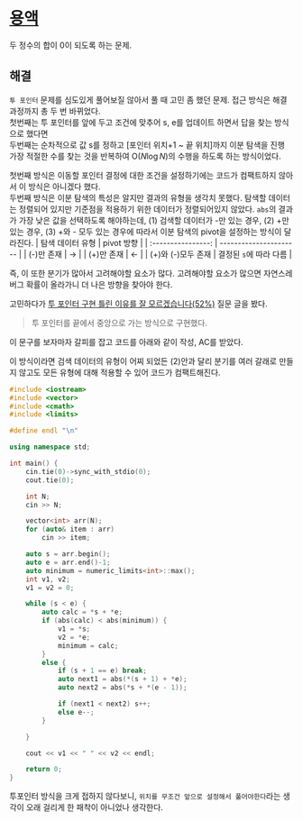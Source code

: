 # [용액](https://www.acmicpc.net/problem/2467)

두 정수의 합이 0이 되도록 하는 문제.

## 해결
`투 포인터` 문제를 심도있게 풀어보질 않아서 풀 때 고민 좀 했던 문제. 접근 방식은 해결 과정까지 총 두 번 바뀌었다.  
첫번째는 투 포인터를 앞에 두고 조건에 맞추어 s, e를 업데이트 하면서 답을 찾는 방식으로 했다면  
두번째는 순차적으로 값 s를 정하고 \[포인터 위치+1 ~ 끝 위치\]까지 이분 탐색을 진행 가장 적절한 수를 찾는 것을 반복하여 $\text{O}(N\log{N})$의 수행을 하도록 하는 방식이었다.

첫번째 방식은 이동할 포인터 결정에 대한 조건을 설정하기에는 코드가 컴팩트하지 않아서 이 방식은 아니겠다 했다.  
두번째 방식은 이분 탐색의 특성은 알지만 결과의 유형을 생각치 못했다. 탐색할 데이터는 정렬되어 있지만 기준점을 적용하기 위한 데이터가 정렬되어있지 않았다. `abs`의 결과가 가장 낮은 값을 선택하도록 해야하는데, (1) 검색할 데이터가 -만 있는 경우, (2) +만 있는 경우, (3) +와 - 모두 있는 경우에 따라서 이분 탐색의 pivot을 설정하는 방식이 달라진다.
|  탐색 데이터 유형  | pivot 방향             |
| :----------------: | ---------------------- |
|     (-)만 존재     | $\rightarrow$          |
|     (+)만 존재     | $\leftarrow$           |
| (+)와 (-)모두 존재 | 결정된 `s`에 따라 다름 |

즉, 이 또한 분기가 많아서 고려해야할 요소가 많다. 고려해야할 요소가 많으면 자연스레 버그 확률이 올라가니 더 나은 방향을 찾아야 한다.

고민하다가 [투 포인터 구현 틀린 이유를 잘 모르겠습니다(52%)](https://www.acmicpc.net/board/view/46764) 질문 글을 봤다.
> 투 포인터를 끝에서 중앙으로 가는 방식으로 구현했다.

이 문구를 보자마자 갈피를 잡고 코드를 아래와 같이 작성, AC를 받았다.

이 방식이라면 검색 데이터의 유형이 어찌 되었든 (2)안과 달리 분기를 여러 갈래로 만들지 않고도 모든 유형에 대해 적용할 수 있어 코드가 컴팩트해진다.

```cpp
#include <iostream>
#include <vector>
#include <cmath>
#include <limits>

#define endl "\n"

using namespace std;

int main() {
	cin.tie(0)->sync_with_stdio(0);
	cout.tie(0);

	int N;
	cin >> N;

	vector<int> arr(N);
	for (auto& item : arr)
		cin >> item;

	auto s = arr.begin();
	auto e = arr.end()-1;
	auto minimum = numeric_limits<int>::max();
	int v1, v2;
	v1 = v2 = 0;

	while (s < e) {
		auto calc = *s + *e;
		if (abs(calc) < abs(minimum)) {
			v1 = *s;
			v2 = *e;
			minimum = calc;
		}
		else {
			if (s + 1 == e) break;
			auto next1 = abs(*(s + 1) + *e);
			auto next2 = abs(*s + *(e - 1));

			if (next1 < next2) s++;
			else e--;
		}

	}

	cout << v1 << " " << v2 << endl;

	return 0;
}
```

투포인터 방식을 크게 접하지 않다보니, `위치를 무조건 앞으로 설정해서 풀어야한다`라는 생각이 오래 걸리게 한 패착이 아니었나 생각한다.